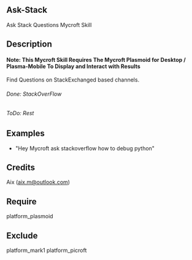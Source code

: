 ## Ask-Stack
Ask Stack Questions Mycroft Skill

## Description
#### Note: This Mycroft Skill Requires The Mycroft Plasmoid for Desktop / Plasma-Mobile To Display and Interact with Results
Find Questions on StackExchanged based channels.
###### Done: StackOverFlow
###### ToDo: Rest

## Examples
* "Hey Mycroft ask stackoverflow how to debug python"

## Credits 
Aix (aix.m@outlook.com)

## Require 
platform_plasmoid 

## Exclude 
platform_mark1 platform_picroft
